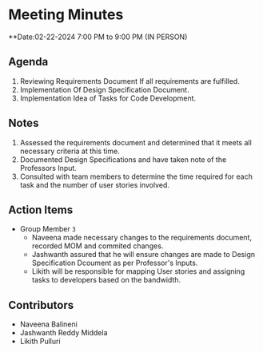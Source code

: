# Meeting Minutes
**Date:02-22-2024 7:00 PM to 9:00 PM (IN PERSON)

## Agenda
1. Reviewing Requirements Document If all requirements are fulfilled.
2. Implementation Of Design Specification Document.
3. Implementation Idea of Tasks for Code Development.

## Notes
1. Assessed the requirements document and determined that it meets all necessary criteria at this time.
2. Documented Design Specifications and have taken note of the Professors Input.
3. Consulted with team members to determine the time required for each task and the number of user stories involved.

## Action Items
* Group Member `3`
    * Naveena made necessary changes to the requirements document, recorded MOM and commited changes.
    * Jashwanth assured that he will ensure changes are made to Design Specification Dcoument as per Professor's Inputs. 
    * Likith will be responsible for mapping User stories and assigning tasks to developers based on the bandwidth.

## Contributors
* Naveena Balineni
* Jashwanth Reddy Middela
* Likith Pulluri
